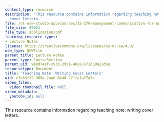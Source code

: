 ```yaml
---
content_type: resource
description: 'This resource contains information regarding teaching note: writing
  cover letters.'
file: /ol-ocw-studio-app/courses/15-279-management-communication-for-undergraduates-fall-2012/e7e63f29309a2aa06e40c7ffa1a77a7a_MIT15_279F12_wrtngCvrLttrs.pdf
file_size: 49921
file_type: application/pdf
learning_resource_types:
- Lecture Notes
license: https://creativecommons.org/licenses/by-nc-sa/4.0/
ocw_type: OCWFile
parent_title: Lecture Notes
parent_type: CourseSection
parent_uid: 9e0d741f-c93c-3951-4668-671d38a21d9e
resourcetype: Document
title: 'Teaching Note: Writing Cover Letters'
uid: e7e63f29-309a-2aa0-6e40-c7ffa1a77a7a
video_files:
  video_thumbnail_file: null
video_metadata:
  youtube_id: null
---
```

This resource contains information regarding teaching note: writing cover letters.